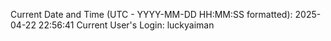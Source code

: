 Current Date and Time (UTC - YYYY-MM-DD HH:MM:SS formatted): 2025-04-22 22:56:41
Current User's Login: luckyaiman
